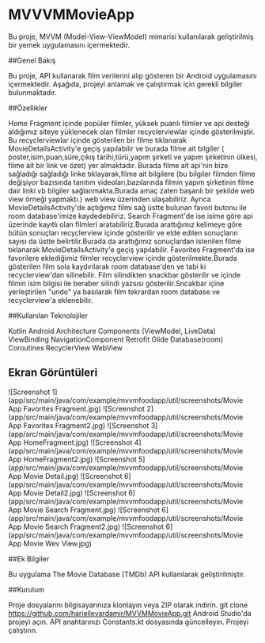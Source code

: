 # MVVVMMovieApp
 Bu proje, MVVM (Model-View-ViewModel) mimarisi kullanılarak geliştirilmiş bir yemek uygulamasını içermektedir.


##Genel Bakış

Bu proje, API kullanarak film verilerini alıp gösteren bir Android uygulamasını içermektedir. Aşağıda, projeyi anlamak ve çalıştırmak için gerekli bilgiler bulunmaktadır.


##Özellikler

Home Fragment içinde popüler filmler, yüksek puanlı filmler ve api desteği aldığımız siteye yüklenecek olan filmler recyclerviewlar içinde gösterilmiştir.
Bu recyclerviewlar içinde gösterilen bir filme tıklanarak MovieDetailsActivity'e geçiş yapılabilir ve burada filme ait bilgiler ( poster,isim,puan,süre,çıkış tarihi,türü,yapım şirketi ve yapım şirketinin ülkesi, filme ait bir link ve özet) yer almaktadır.
Burada filme ait api'nin bize sağladığı  sağladığı linke tıklayarak,filme ait bilgilere (bu bilgiler filmden filme değişiyor bazısında tanıtım videoları,bazılarında filmin yapım  şirketinin filme dair linki vb bilgiler sağlanmakta.Burada amaç zaten başarılı bir şekilde web view örneği yapmaktı.) web view üzerinden ulaşabiliriz.
Ayrıca MovieDetailsActivity'de açtığımız filmi sağ üstte bulunan favori butonu ile room database'imize kaydedebiliriz.
Search Fragment'de ise isime göre api üzerinde kayıtlı olan filmleri aratabiliriz.Burada arattığımız kelimeye göre bütün sonuçları recyclerview içinde gösterilir ve elde edilen sonuçların sayısı da üstte belirtilir.Burada da arattığımız sonuçlardan istenilen filme tıklanarak MovieDetailsActivity'e geçiş yapılabilir.
Favorites Fragment'da ise favorilere eklediğimiz filmler recyclerview içinde gösterilmekte.Burada gösterilen film sola kaydırılarak room database'den ve tabi ki recyclerview'dan silinebilir.
Film silindikten snackbar gösterilir ve içinde filmin isim bilgisi ile beraber silindi yazsısı gösterilir.Sncakbar içine yerleştirilen "undo" ya basılarak film tekrardan room database ve recyclerview'a eklenebilir.


##Kullanılan Teknolojiler

Kotlin
Android Architecture Components (ViewModel, LiveData)
ViewBinding
NavigationComponent
Retrofit
Glide
Database(room)
Coroutines
RecyclerView
WebView


## Ekran Görüntüleri

![Screenshot 1](app/src/main/java/com/example/mvvmfoodapp/util/screenshots/Movie App Favorites Fragment.jpg)
![Screenshot 2](app/src/main/java/com/example/mvvmfoodapp/util/screenshots/Movie App Favorites Fragment2.jpg)
![Screenshot 3](app/src/main/java/com/example/mvvmfoodapp/util/screenshots/Movie App HomeFragment.jpg)
![Screenshot 4](app/src/main/java/com/example/mvvmfoodapp/util/screenshots/Movie App HomeFragment2.jpg)
![Screenshot 5](app/src/main/java/com/example/mvvmfoodapp/util/screenshots/Movie App Movie Detail.jpg)
![Screenshot 6](app/src/main/java/com/example/mvvmfoodapp/util/screenshots/Movie App Movie Detail2.jpg)
![Screenshot 6](app/src/main/java/com/example/mvvmfoodapp/util/screenshots/Movie App Movie Search Fragment.jpg)
![Screenshot 6](app/src/main/java/com/example/mvvmfoodapp/util/screenshots/Movie App Movie Search Fragment2.jpg)
![Screenshot 6](app/src/main/java/com/example/mvvmfoodapp/util/screenshots/Movie App Movie Wev View.jpg)


##Ek Bilgiler

Bu uygulama The Movie Database (TMDb) API kullanılarak geliştirilmiştir.


##Kurulum

Proje dosyalarını bilgisayarınıza klonlayın veya ZIP olarak indirin.
git clone https://github.com/hariellevardamir/MVVMMovieApp.git
Android Studio'da projeyi açın.
API anahtarınızı Constants.kt dosyasında güncelleyin.
Projeyi çalıştırın.
